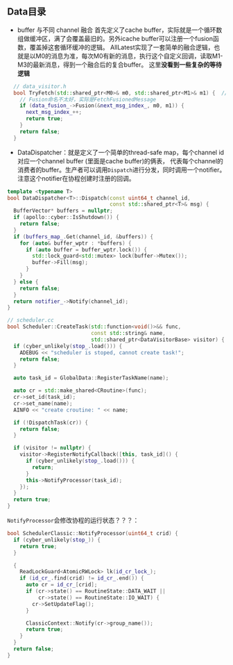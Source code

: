 ## Data目录
* buffer 与不同 channel 融合
首先定义了cache buffer，实际就是一个循环数组做缓冲区，满了会覆盖最旧的。另外icache buffer可以注册一个fusion函数，覆盖掉这套循环缓冲的逻辑。
AllLatest实现了一套简单的融合逻辑，也就是以M0的消息为准，每次M0有新的消息，执行这个自定义回调，读取M1-M3的最新消息，得到一个融合后的复合buffer。
这里**没看到一些复杂的等待逻辑**
```c++
  // data_visitor.h
  bool TryFetch(std::shared_ptr<M0>& m0, std::shared_ptr<M1>& m1) {  // NOLINT
    // Fusion命名不太好，实际是FetchFusionedMessage
    if (data_fusion_->Fusion(&next_msg_index_, m0, m1)) {
      next_msg_index_++;
      return true;
    }
    return false;
  }
```
* DataDispatcher：就是定义了一个简单的thread-safe map，每个channel id对应一个channel buffer (里面是cache buffer)的俩表，
代表每个channel的消费者的buffer。生产者可以调用`Dispatch`进行分发，同时调用一个notifier。注意这个notifier在协程创建时注册的回调。
```c++
template <typename T>
bool DataDispatcher<T>::Dispatch(const uint64_t channel_id,
                                 const std::shared_ptr<T>& msg) {
  BufferVector* buffers = nullptr;
  if (apollo::cyber::IsShutdown()) {
    return false;
  }
  if (buffers_map_.Get(channel_id, &buffers)) {
    for (auto& buffer_wptr : *buffers) {
      if (auto buffer = buffer_wptr.lock()) {
        std::lock_guard<std::mutex> lock(buffer->Mutex());
        buffer->Fill(msg);
      }
    }
  } else {
    return false;
  }
  return notifier_->Notify(channel_id);
}
```

```c++
// scheduler.cc
bool Scheduler::CreateTask(std::function<void()>&& func,
                           const std::string& name,
                           std::shared_ptr<DataVisitorBase> visitor) {
  if (cyber_unlikely(stop_.load())) {
    ADEBUG << "scheduler is stoped, cannot create task!";
    return false;
  }

  auto task_id = GlobalData::RegisterTaskName(name);

  auto cr = std::make_shared<CRoutine>(func);
  cr->set_id(task_id);
  cr->set_name(name);
  AINFO << "create croutine: " << name;

  if (!DispatchTask(cr)) {
    return false;
  }

  if (visitor != nullptr) {
    visitor->RegisterNotifyCallback([this, task_id]() {
      if (cyber_unlikely(stop_.load())) {
        return;
      }
      this->NotifyProcessor(task_id);
    });
  }
  return true;
}
```
`NotifyProcessor`会修改协程的运行状态？？？：
```c++
bool SchedulerClassic::NotifyProcessor(uint64_t crid) {
  if (cyber_unlikely(stop_)) {
    return true;
  }

  {
    ReadLockGuard<AtomicRWLock> lk(id_cr_lock_);
    if (id_cr_.find(crid) != id_cr_.end()) {
      auto cr = id_cr_[crid];
      if (cr->state() == RoutineState::DATA_WAIT ||
          cr->state() == RoutineState::IO_WAIT) {
        cr->SetUpdateFlag();
      }

      ClassicContext::Notify(cr->group_name());
      return true;
    }
  }
  return false;
}
```
